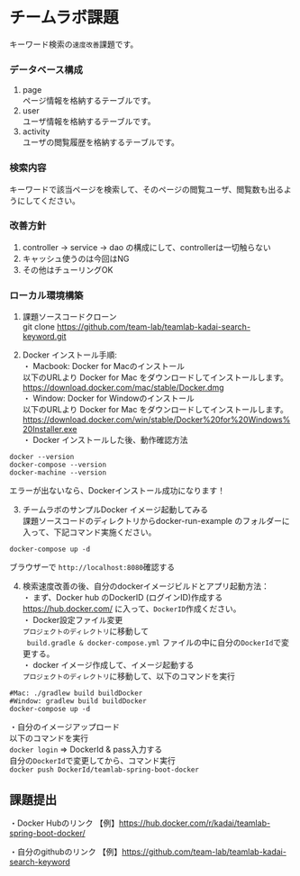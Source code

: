# チームラボ課題

キーワード検索の`速度改善`課題です。

### データベース構成
1. page <br>
 ページ情報を格納するテーブルです。
1. user <br>
ユーザ情報を格納するテーブルです。
1. activity <br>
ユーザの閲覧履歴を格納するテーブルです。

### 検索内容
キーワードで該当ページを検索して、そのページの閲覧ユーザ、閲覧数も出るようにしてください。

### 改善方針
1. controller → service → dao の構成にして、controllerは一切触らない
1. キャッシュ使うのは今回はNG
1. その他はチューリングOK

### ローカル環境構築
1. 課題ソースコードクローン<br>
git clone https://github.com/team-lab/teamlab-kadai-search-keyword.git<br>

2. Docker インストール手順:<br>
 ・ Macbook: Docker for Macのインストール<br>
以下のURLより Docker for Mac をダウンロードしてインストールします。<br>
https://download.docker.com/mac/stable/Docker.dmg <br>
 ・ Window: Docker for Windowのインストール<br>
以下のURLより Docker for Mac をダウンロードしてインストールします。<br>
https://download.docker.com/win/stable/Docker%20for%20Windows%20Installer.exe<br>
 ・ Docker インストールした後、動作確認方法<br>
```
docker --version
docker-compose --version
docker-machine --version
```
エラーが出ないなら、Dockerインストール成功になります！

3. チームラボのサンプルDocker イメージ起動してみる<br>
課題ソースコードのディレクトリからdocker-run-example のフォルダーに入って、下記コマンド実施ください。
```
docker-compose up -d
```
ブラウザーで `http://localhost:8080`確認する

4. 検索速度改善の後、自分のdockerイメージビルドとアプリ起動方法：<br>
・ まず、Docker hub のDockerID (ログインID)作成する<br>
https://hub.docker.com/ に入って、`DockerID`作成ください。<br>
・ Docker設定ファイル変更<br>
`プロジェクトのディレクトリ`に移動して<br>
` build.gradle & docker-compose.yml` ファイルの中に自分の`DockerId`で変更する。<br>
・ docker イメージ作成して、イメージ起動する<br>
`プロジェクトのディレクトリ`に移動して、以下のコマンドを実行
```
#Mac: ./gradlew build buildDocker
#Window: gradlew build buildDocker
docker-compose up -d
```
・自分のイメージアップロード<br>
以下のコマンドを実行<br>
```docker login``` => DockerId & pass入力する<br>
自分の`DockerId`で変更してから、コマンド実行<br>
```docker push DockerId/teamlab-spring-boot-docker```


## 課題提出
・Docker Hubのリンク
【例】https://hub.docker.com/r/kadai/teamlab-spring-boot-docker/

・自分のgithubのリンク
【例】https://github.com/team-lab/teamlab-kadai-search-keyword